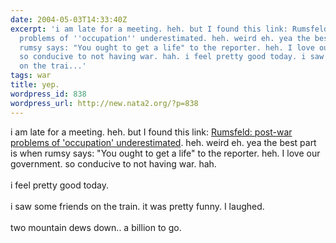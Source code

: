 ```yaml
---
date: 2004-05-03T14:33:40Z
excerpt: 'i am late for a meeting. heh. but I found this link: Rumsfeld: post-war
  problems of ''occupation'' underestimated. heh. weird eh. yea the best part is when
  rumsy says: "You ought to get a life" to the reporter. heh. I love our government.
  so conducive to not having war. hah. i feel pretty good today. i saw some friends
  on the trai...'
tags: war
title: yep.
wordpress_id: 838
wordpress_url: http://new.nata2.org/?p=838
---
```


i am late for a meeting. heh. but I found this link: <a href="http://msnbc.msn.com/id/4865948/">Rumsfeld: post-war problems of 'occupation' underestimated</a>. heh. weird eh. yea the best part is when rumsy says: "You ought to get a life" to the reporter. heh. I love our government. so conducive to not having war. hah. <br/><br/>i feel pretty good today. <br/><br/>i saw some friends on the train. it was pretty funny. I laughed. <br/><br/>two mountain dews down.. a billion to go.
